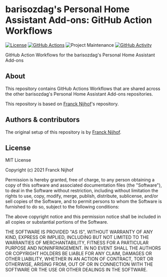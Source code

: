 # barisozdag's Personal Home Assistant Add-ons: GitHub Action Workflows

[![License][license-shield]](LICENSE.md)
[![GitHub Actions][github-actions-shield]][github-actions]
![Project Maintenance][maintenance-shield]
[![GitHub Activity][commits-shield]][commits]

GitHub Action Workflows for the barisozdag's Personal Home Assistant Add-ons

## About

This repository contains GitHub Actions Workflows that are shared across
the other barisozdag's Personal Home Assistant Add-ons repositories.

This repository is based on [Franck Nijhof][frenck]'s repository.

## Authors & contributors

The original setup of this repository is by [Franck Nijhof][frenck].

## License

MIT License

Copyright (c) 2021 Franck Nijhof

Permission is hereby granted, free of charge, to any person obtaining a copy
of this software and associated documentation files (the "Software"), to deal
in the Software without restriction, including without limitation the rights
to use, copy, modify, merge, publish, distribute, sublicense, and/or sell
copies of the Software, and to permit persons to whom the Software is
furnished to do so, subject to the following conditions:

The above copyright notice and this permission notice shall be included in all
copies or substantial portions of the Software.

THE SOFTWARE IS PROVIDED "AS IS", WITHOUT WARRANTY OF ANY KIND, EXPRESS OR
IMPLIED, INCLUDING BUT NOT LIMITED TO THE WARRANTIES OF MERCHANTABILITY,
FITNESS FOR A PARTICULAR PURPOSE AND NONINFRINGEMENT. IN NO EVENT SHALL THE
AUTHORS OR COPYRIGHT HOLDERS BE LIABLE FOR ANY CLAIM, DAMAGES OR OTHER
LIABILITY, WHETHER IN AN ACTION OF CONTRACT, TORT OR OTHERWISE, ARISING FROM,
OUT OF OR IN CONNECTION WITH THE SOFTWARE OR THE USE OR OTHER DEALINGS IN THE
SOFTWARE.

[commits-shield]: https://img.shields.io/github/commit-activity/y/barisozdag/workflows.svg
[commits]: https://github.com/barisozdag/workflows/commits/main
[frenck]: https://github.com/frenck
[github-actions-shield]: https://github.com/barisozdag/workflows/actions/workflows/workflows-ci.yaml/badge.svg
[github-actions]: https://github.com/barisozdag/workflows/actions/workflows/workflows-ci.yaml
[issue]: https://github.com/barisozdag/workflows/issues
[license-shield]: https://img.shields.io/github/license/barisozdag/workflows.svg
[maintenance-shield]: https://img.shields.io/maintenance/yes/2021.svg
[repository]: https://github.com/barisozdag/repository
